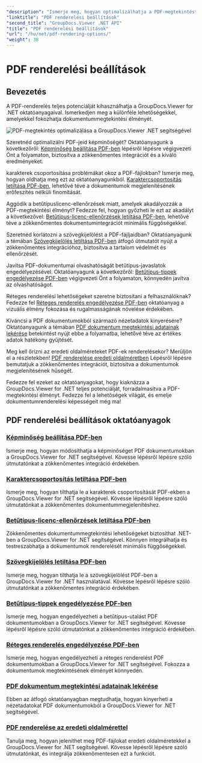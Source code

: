 ```yaml
---
"description": "Ismerje meg, hogyan optimalizálhatja a PDF-megtekintést a GroupDocs.Viewer .NET oktatóanyagaival. Ismerje meg a PDF-renderelési lehetőségeket, például a képminőség beállítását és a szövegkijelölés letiltását."
"linktitle": "PDF renderelési beállítások"
"second_title": "GroupDocs.Viewer .NET API"
"title": "PDF renderelési beállítások"
"url": "/hu/net/pdf-rendering-options/"
"weight": 38
---
```


# PDF renderelési beállítások


## Bevezetés

A PDF-renderelés teljes potenciálját kihasználhatja a GroupDocs.Viewer for .NET oktatóanyagaival. Ismerkedjen meg a különféle lehetőségekkel, amelyekkel fokozhatja dokumentummegtekintési élményét.

![PDF-megtekintés optimalizálása a GroupDocs.Viewer .NET segítségével](/viewer/pdf-rendering-options/image.png)

Szeretnéd optimalizálni PDF-jeid képminőségét? Oktatóanyagunk a következőről: [Képminőség beállítása PDF-ben](./adjust-image-quality-pdf/) lépésről lépésre végigvezeti Önt a folyamaton, biztosítva a zökkenőmentes integrációt és a kiváló eredményeket.

karakterek csoportosítása problémákat okoz a PDF-fájlokban? Ismerje meg, hogyan oldhatja meg ezt az oktatóanyagunkból. [Karaktercsoportosítás letiltása PDF-ben](./disable-characters-grouping-pdf/), lehetővé téve a dokumentumok megjelenítésének erőfeszítés nélküli finomítását.

Aggódik a betűtípuslicenc-ellenőrzések miatt, amelyek akadályozzák a PDF-megtekintési élményt? Fedezze fel, hogyan győzheti le ezt az akadályt a következővel: [Betűtípus-licenc-ellenőrzések letiltása PDF-ben](./disable-font-license-verifications-pdf/), lehetővé téve a zökkenőmentes dokumentumintegrációt minimális függőségekkel.

Szeretnéd korlátozni a szövegkijelölést a PDF-fájljaidban? Oktatóanyagunk a témában [Szövegkijelölés letiltása PDF-ben](./disable-text-selection-pdf/) átfogó útmutatót nyújt a zökkenőmentes integrációhoz, biztosítva a tartalom védelmét és ellenőrzését.

Javítsa PDF-dokumentumai olvashatóságát betűtípus-javaslatok engedélyezésével. Oktatóanyagunk a következőről: [Betűtípus-tippek engedélyezése PDF-ben](./enable-font-hinting-pdf/) végigvezeti Önt a folyamaton, könnyedén javítva az olvashatóságot.

Réteges renderelési lehetőségeket szeretne biztosítani a felhasználóknak? Fedezze fel [Réteges renderelés engedélyezése PDF-ben](./enable-layered-rendering-pdf/) oktatóanyag a vizuális élmény fokozása és rugalmasságának növelése érdekében.

Kíváncsi a PDF dokumentumokból származó nézetadatok kinyerésére? Oktatóanyagunk a témában [PDF dokumentum megtekintési adatainak lekérése](./get-view-info-pdf-document/) betekintést nyújt ebbe a folyamatba, lehetővé téve az értékes adatok hatékony gyűjtését.

Meg kell őrizni az eredeti oldalméreteket PDF-ek renderelésekor? Merüljön el a részletekben! [PDF renderelése eredeti oldalméretben](./render-pdf-original-page-size/) Lépésről lépésre bemutatjuk a zökkenőmentes integrációt, biztosítva a dokumentumok megjelenítésének hűségét.

Fedezze fel ezeket az oktatóanyagokat, hogy kiaknázza a GroupDocs.Viewer for .NET teljes potenciálját, forradalmasítva a PDF-megtekintési élményt. Fedezze fel a lehetőségek világát, és emelje dokumentumrenderelési képességeit még ma!
## PDF renderelési beállítások oktatóanyagok
### [Képminőség beállítása PDF-ben](./adjust-image-quality-pdf/)
Ismerje meg, hogyan módosíthatja a képminőséget PDF dokumentumokban a GroupDocs.Viewer for .NET segítségével. Kövesse lépésről lépésre szóló útmutatónkat a zökkenőmentes integráció érdekében.
### [Karaktercsoportosítás letiltása PDF-ben](./disable-characters-grouping-pdf/)
Ismerje meg, hogyan tilthatja le a karakterek csoportosítását PDF-ekben a GroupDocs.Viewer for .NET segítségével. Kövesse lépésről lépésre szóló útmutatónkat a zökkenőmentes dokumentummegjelenítéshez.
### [Betűtípus-licenc-ellenőrzések letiltása PDF-ben](./disable-font-license-verifications-pdf/)
Zökkenőmentes dokumentummegtekintési lehetőségeket biztosíthat .NET-ben a GroupDocs.Viewer for .NET segítségével. Könnyen integrálhatja és testreszabhatja a dokumentumok renderelését minimális függőségekkel.
### [Szövegkijelölés letiltása PDF-ben](./disable-text-selection-pdf/)
Ismerje meg, hogyan tilthatja le a szövegkijelölést PDF-ben a GroupDocs.Viewer for .NET használatával. Kövesse lépésről lépésre szóló útmutatónkat a zökkenőmentes integráció érdekében.
### [Betűtípus-tippek engedélyezése PDF-ben](./enable-font-hinting-pdf/)
Ismerje meg, hogyan engedélyezheti a betűtípus-utalást PDF dokumentumokban a GroupDocs.Viewer for .NET segítségével. Kövesse lépésről lépésre szóló útmutatónkat a zökkenőmentes integráció érdekében.
### [Réteges renderelés engedélyezése PDF-ben](./enable-layered-rendering-pdf/)
Ismerje meg, hogyan engedélyezheti a réteges renderelést PDF dokumentumokban a GroupDocs.Viewer for .NET segítségével. Fokozza a dokumentumok megtekintésének élményét könnyedén.
### [PDF dokumentum megtekintési adatainak lekérése](./get-view-info-pdf-document/)
Ebben az átfogó oktatóanyagban megtudhatja, hogyan kinyerheti a nézetadatokat PDF dokumentumokból a GroupDocs.Viewer for .NET segítségével.
### [PDF renderelése az eredeti oldalmérettel](./render-pdf-original-page-size/)
Tanulja meg, hogyan jeleníthet meg PDF-fájlokat eredeti oldalméretekkel a GroupDocs.Viewer for .NET segítségével. Kövesse lépésről lépésre szóló útmutatónkat, és integrálja zökkenőmentesen ezt a funkciót.